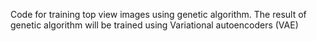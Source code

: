 Code for training top view images using genetic algorithm.
The result of genetic algorithm will be trained using Variational autoencoders (VAE)